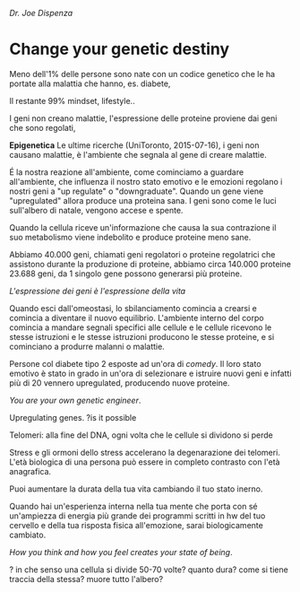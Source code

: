 *Dr. Joe Dispenza*

# Change your genetic destiny

Meno dell'1% delle persone sono nate con un codice genetico che le ha portate alla malattia che hanno, es. diabete, 

Il restante 99% mindset, lifestyle..

I geni non creano malattie, l'espressione delle proteine proviene dai geni che sono regolati, 

**Epigenetica**
Le ultime ricerche (UniToronto, 2015-07-16), i geni non causano malattie, è l'ambiente che segnala al gene di creare malattie.

É la nostra reazione all'ambiente, come cominciamo a guardare all'ambiente, che influenza il nostro stato emotivo e le emozioni regolano i nostri geni a "up regulate" o "downgraduate".
Quando un gene viene "upregulated" allora produce una proteina sana. 
I geni sono come le luci sull'albero di natale, vengono accese e spente.

Quando la cellula riceve un'informazione che causa la sua contrazione il suo metabolismo viene indebolito e produce proteine meno sane.

Abbiamo 40.000 geni, chiamati geni regolatori o proteine regolatrici che assistono durante la produzione di proteine, abbiamo circa 140.000 proteine
23.688 geni, da 1 singolo gene possono generarsi più proteine. 

*L'espressione dei geni è l'espressione della vita*

Quando esci dall'omeostasi, lo sbilanciamento comincia a crearsi e comincia a diventare il nuovo equilibrio.
L'ambiente interno del corpo comincia a mandare segnali specifici alle cellule e le cellule ricevono le stesse istruzioni e le stesse istruzioni producono le stesse proteine, e si cominciano a produrre malanni o malattie.

Persone col diabete tipo 2 esposte ad un'ora di *comedy*. Il loro stato emotivo è stato in grado in un'ora di selezionare e istruire nuovi geni e infatti più di 20 vennero upregulated, producendo nuove proteine.

 *You are your own genetic engineer*. 

Upregulating genes. ?is it possible  

Telomeri: alla fine del DNA, ogni volta che le cellule si dividono si perde 

Stress e gli ormoni dello stress accelerano la degenarazione dei telomeri. L'età biologica di una persona può essere in completo contrasto con l'età anagrafica. 

Puoi aumentare la durata della tua vita cambiando il tuo stato inerno.

Quando hai un'esperienza interna nella tua mente che porta con sé un'ampiezza di energia più grande dei programmi scritti in hw del tuo cervello e della tua risposta fisica all'emozione, sarai biologicamente cambiato. 

 *How you think and how you feel creates your state of being*.  

? in che senso una cellula si divide 50-70 volte? quanto dura? come si tiene traccia della stessa? muore tutto l'albero?

